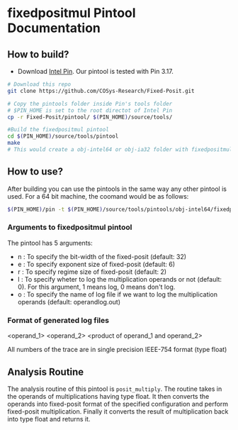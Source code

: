 # fixedpositmul Pintool Documentation

## How to build?
- Download [Intel Pin](https://software.intel.com/content/www/us/en/develop/articles/pin-a-dynamic-binary-instrumentation-tool.html). Our pintool is tested with Pin 3.17.
```bash
# Download this repo
git clone https://github.com/COSys-Research/Fixed-Posit.git

# Copy the pintools folder inside Pin's tools folder
# $PIN_HOME is set to the root directot of Intel Pin
cp -r Fixed-Posit/pintool/ $(PIN_HOME)/source/tools/

#Build the fixedpositmul pintool
cd $(PIN_HOME)/source/tools/pintool
make
# This would create a obj-intel64 or obj-ia32 folder with fixedpositmul.so file depending on your machine's architecture.
```

## How to use?
After building you can use the pintools in the same way any other pintool is used. For a 64 bit machine, the coomand would be as follows:
```bash
$(PIN_HOME)/pin -t $(PIN_HOME)/source/tools/pintools/obj-intel64/fixedpositmul.so -n 32 -e 6 -r 2 -l 1 -o operandlog.out -- <path_to_app>
```

### Arguments to fixedpositmul pintool
The pintool has 5 arguments:
- n : To specify the bit-width of the fixed-posit (default: 32)
- e : To specify exponent size of fixed-posit (default: 6)
- r : To specify regime size of fixed-posit (default: 2)
- l : To specify wheter to log the multiplication operands or not (default: 0). For this argument, 1 means log, 0 means don't log.
- o : To specify the name of log file if we want to log the multiplication operands (default: operandlog.out)

### Format of generated log files
<operand\_1> <operand\_2> <product of operand\_1 and operand\_2>

All numbers of the trace are in single precision IEEE-754 format (type float)  

## Analysis Routine
The analysis routine of this pintool is ```posit_multiply```. The routine takes in the operands of multiplications having type float.
It then converts the operands into fixed-posit format of the specified configuration and perform fixed-posit multiplication. 
Finally it converts the result of multiplication back into type float and returns it.
